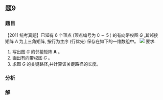 ## 题9
### 题目
【2011 统考真题】已知有 6 个顶点 (顶点编号为 $0 \sim  5$ ) 的有向带权图 $G$ ,其邻接矩阵 $A$ 为上三角矩阵, 按行为主序 (行优先) 保存在如下的一维数组中。
![](https://img.hwenyi.live/202410101533682.webp)
要求:
1. 写出图 $G$ 的邻接矩阵 $\mathbf{A}$ 。
2. 画出有向带权图 $G$ 。
3. 求图 $G$ 的关键路径,并计算该关键路径的长度。
### 分析

### 解